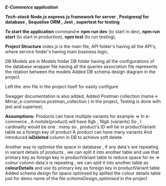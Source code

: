 ***E-Commerce application***

***Tech-stack***
    **Node.js
    express.js framework for server ,
    Postgresql for database ,
    Sequelise ORM ,
    Jest , supertest for testing**

**To start the application**
command=>
**npm run dev** (to start in dev),
**npm run start** (to start in production),
**npm test** (to run testing),


**Project Structure**
index.js is the main file,
API folder's having all the API's,
where service folder's having main business logic,

DB Models are in Models folder
DB folder having all the configurations of the database
wrapper file having all the queries
association file represents the relation between the models
Added DB schema design diagram in the project

Left the .env file in the project itself for easily configure

Swagger documentation is also added,
Added Postman collection (name-> Mirrar_e-commerce.postman_collection ) in the project,
Testing is done with jest and supertest,


**Assumptions:**
    Products can have multiple variants 
    for example => In e-commerce , A mobile(product) will have 8gb , 16gb (variants)
    So , I cardinality would be one : many
    so , product's ID will be in productVariant table as a foreign key of product
    A product can have many variants
    And introduced **isDeleted** column in DB to achieve soft delete

 
 Another way to optimise the space in database , if any data's are repeating in variant details of products , 
 we can split it into another table and  use that primary key as foreign key in productVariant table to reduce space 
 for ex => _colour_ column data's is repeating , 
 we can split it into another table as **colourDetails** and use its primary key as foreign key in productVariant table
 Added schema design for space optimsed by splited the colour details table just for demo 
 name of the file _schemaDesign_optimised_ in the project
    
    
